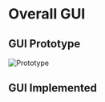 # Overall GUI

## GUI Prototype
![Prototype](https://github.com/SoftEng306-2020/project-1-team-7-project-1/blob/master/wiki/Images/GUI_prototype.jpg)
  
## GUI Implemented

